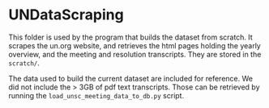# UNDataScraping
This folder is used by the program that builds the dataset from scratch. It scrapes the un.org website, and retrieves the html pages holding the yearly overview, and the meeting and resolution transcripts.
They are stored in the `scratch/`. 

The data used to build the current dataset are included for reference. We did not include the > 3GB of pdf text transcripts.
Those can be retrieved by running the `load_unsc_meeting_data_to_db.py` script.
